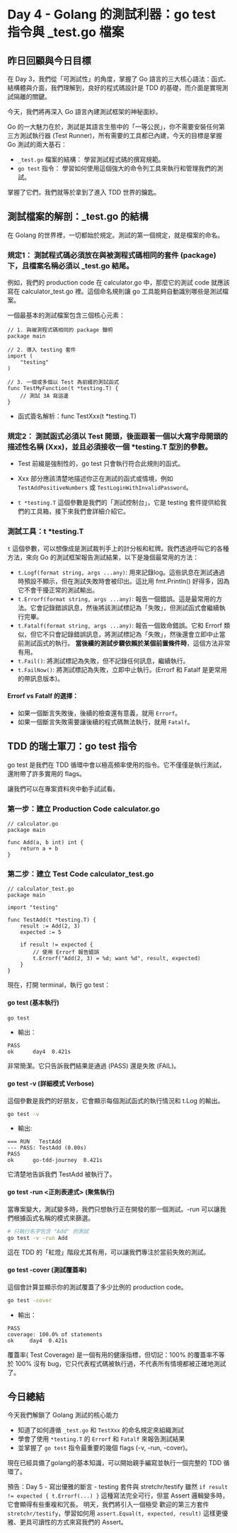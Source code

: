 # Day 4 - Golang 的測試利器：go test 指令與 _test.go 檔案

## 昨日回顧與今日目標

在 Day 3，我們從「可測試性」的角度，掌握了 Go 語言的三大核心語法：函式、結構體與介面，我們理解到，良好的程式碼設計是 TDD 的基礎，而介面是實現測試隔離的關鍵。

今天，我們將再深入 Go 語言內建測試框架的神秘面紗。

Go 的一大魅力在於，測試是其語言生態中的「一等公民」，你不需要安裝任何第三方測試執行器 (Test Runner)，所有需要的工具都已內建，今天的目標是掌握 Go 測試的兩大基石：

- `_test.go` 檔案的結構： 學習測試程式碼的撰寫規範。
- `go test` 指令： 學習如何使用這個強大的命令列工具來執行和管理我們的測試。

掌握了它們，我們就等於拿到了進入 TDD 世界的鑰匙。

## 測試檔案的解剖：_test.go 的結構

在 Golang 的世界裡，一切都始於規定。測試的第一個規定，就是檔案的命名。

### 規定1： 測試程式碼必須放在與被測程式碼相同的套件 (package) 下，且檔案名稱必須以 _test.go 結尾。

例如，我們的 production code 在 calculator.go 中，那麼它的測試 code 就應該寫在 calculator_test.go 裡。這個命名規則讓 go 工具能夠自動識別哪些是測試檔案。

一個最基本的測試檔案包含三個核心元素：

```golang
// 1. 與被測程式碼相同的 package 聲明
package main

// 2. 導入 testing 套件
import (
    "testing"
)

// 3. 一個或多個以 Test 為前綴的測試函式
func TestMyFunction(t *testing.T) {
    // 測試 3A 寫這邊
}
```

- 函式簽名解析：func TestXxx(t *testing.T)

### 規定2： 測試函式必須以 Test 開頭，後面跟著一個以大寫字母開頭的描述性名稱 (Xxx)，並且必須接收一個 *testing.T 型別的參數。

- Test 前綴是強制性的，go test 只會執行符合此規則的函式。

- Xxx 部分應該清楚地描述你正在測試的函式或情境，例如 `TestAddPositiveNumbers` 或 `TestLoginWithInvalidPassword`。

- `t *testing.T` 這個參數是我們的「測試控制台」，它是 testing 套件提供給我們的工具箱，接下來我們會詳細介紹它。

### 測試工具：t *testing.T

`t` 這個參數，可以想像成是測試裁判手上的計分板和紅牌。我們透過呼叫它的各種方法，來向 Go 的測試框架報告測試結果，以下是幾個最常用的方法：

- `t.Logf(format string, args ...any)`: 用來記錄log。這些訊息在測試通過時預設不顯示，但在測試失敗時會被印出。這比用 fmt.Println() 好得多，因為它不會干擾正常的測試輸出。
- `t.Errorf(format string, args ...any)`: 報告一個錯誤。這是最常用的方法。它會記錄錯誤訊息，然後將該測試標記為「失敗」，但測試函式會繼續執行完畢。
- `t.Fatalf(format string, args ...any)`: 報告一個致命錯誤。它和 Errorf 類似，但它不只會記錄錯誤訊息，將測試標記為「失敗」，然後還會立即中止當前測試函式的執行。 **當後續的測試步驟依賴於某個前置條件時**，這個方法非常有用。
- `t.Fail()`: 將測試標記為失敗，但不記錄任何訊息，繼續執行。
- `t.FailNow()`: 將測試標記為失敗，立即中止執行。(Errorf 和 Fatalf 是更常用的帶訊息版本)。

#### Errorf vs Fatalf 的選擇：

- 如果一個斷言失敗後，後續的檢查還有意義，就用 `Errorf`。
- 如果一個斷言失敗需要讓後續的程式碼無法執行，就用 `Fatalf`。

## TDD 的瑞士軍刀：go test 指令

go test 是我們在 TDD 循環中會以極高頻率使用的指令。它不僅僅是執行測試，還附帶了許多實用的 flags。

讓我們可以在專案資料夾中動手試試看。

### 第一步：建立 Production Code calculator.go

```golang
// calculator.go
package main

func Add(a, b int) int {
    return a + b
}
```

### 第二步：建立 Test Code calculator_test.go

```golang
// calculator_test.go
package main

import "testing"

func TestAdd(t *testing.T) {
    result := Add(2, 3)
    expected := 5

    if result != expected {
        // 使用 Errorf 報告錯誤
        t.Errorf("Add(2, 3) = %d; want %d", result, expected)
    }
}
```

現在，打開 terminal，執行 go test：

#### go test (基本執行)

``` bash
go test
```

- 輸出：

```text
PASS
ok      day4  0.421s
```

非常簡潔。它只告訴我們結果是通過 (PASS) 還是失敗 (FAIL)。

#### go test -v (詳細模式 Verbose)

這個參數是我們的好朋友，它會顯示每個測試函式的執行情況和 t.Log 的輸出。

```bash
go test -v
```

- 輸出:

```text
=== RUN   TestAdd
--- PASS: TestAdd (0.00s)
PASS
ok      go-tdd-journey  0.421s
```

它清楚地告訴我們 TestAdd 被執行了。

#### go test -run <正則表達式> (聚焦執行)

當專案變大，測試變多時，我們只想執行正在開發的那一個測試。-run 可以讓我們根據函式名稱的模式來篩選。

```bash
# 只執行名字包含 "Add" 的測試
go test -v -run Add
```

這在 TDD 的「紅燈」階段尤其有用，可以讓我們專注於當前失敗的測試。

#### go test -cover (測試覆蓋率)

這個會計算並顯示你的測試覆蓋了多少比例的 production code。

```bash
go test -cover
```

- 輸出：

```text
PASS
coverage: 100.0% of statements
ok     day4  0.421s
```

覆蓋率( Test Coverage) 是一個有用的健康指標，但切記：100% 的覆蓋率不等於 100% 沒有 bug，它只代表程式碼被執行過，不代表所有情境都被正確地測試了。

## 今日總結

今天我們解鎖了 Golang 測試的核心能力

- 知道了如何遵循 `_test.go` 和 `TestXxx` 的命名規定來組織測試
- 學會了使用 `*testing.T` 的 `Errorf` 和 `Fatalf` 來報告測試結果
- 並掌握了 `go test` 指令最重要的幾個 flags (-v, -run, -cover)。

現在已經具備了golang的基本知識，可以開始親手編寫並執行一個完整的 TDD 循環了。

預告：Day 5 - 寫出優雅的斷言 - testing 套件與 stretchr/testify
雖然 `if result != expected { t.Errorf(...) }` 這種寫法完全可行，但當 Assert 邏輯變多時，它會顯得有些重複和冗長。
明天，我們將引入一個極受 歡迎的第三方套件 `stretchr/testify`，學習如何用 `assert.Equal(t, expected, result)` 這樣更優雅、更具可讀性的方式來寫我們的 Assert。